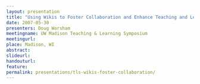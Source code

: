 ```yaml
---
layout: presentation
title: "Using Wikis to Foster Collaboration and Enhance Teaching and Learning"
date: 2007-05-30
presenters: Doug Worsham
meetingname: UW Madison Teaching & Learning Symposium
meetingurl: 
place: Madison, WI
abstract: 
slideurl:
handouturl:
feature: 
permalink: presentations/tls-wikis-foster-collaboration/
---
```

